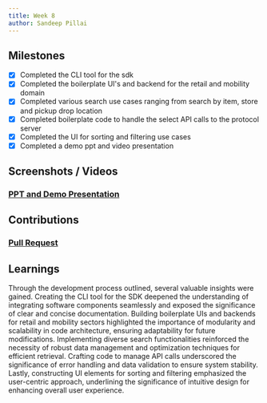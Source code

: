 ```yaml
---
title: Week 8
author: Sandeep Pillai
---
```


## Milestones
- [x] Completed the CLI tool for the sdk
- [x] Completed the boilerplate UI's and backend for the retail and mobility domain
- [x] Completed various search use cases ranging from search by item, store and pickup drop location
- [x] Completed boilerplate code to handle the select API calls to the protocol server
- [x] Completed the UI for sorting and filtering use cases
- [x] Completed a demo ppt and video presentation

## Screenshots / Videos 
### [PPT and Demo Presentation](https://drive.google.com/drive/u/1/folders/1VaGn2dHTypHifWj5dYwVWXMSvcfU8yee)

## Contributions
### [Pull Request](https://github.com/beckn/BAP-Boilerplate-SDK/pull/9)

## Learnings
Through the development process outlined, several valuable insights were gained. Creating the CLI tool for the SDK deepened the understanding of integrating software components seamlessly and exposed the significance of clear and concise documentation. Building boilerplate UIs and backends for retail and mobility sectors highlighted the importance of modularity and scalability in code architecture, ensuring adaptability for future modifications. Implementing diverse search functionalities reinforced the necessity of robust data management and optimization techniques for efficient retrieval. Crafting code to manage API calls underscored the significance of error handling and data validation to ensure system stability. Lastly, constructing UI elements for sorting and filtering emphasized the user-centric approach, underlining the significance of intuitive design for enhancing overall user experience. 